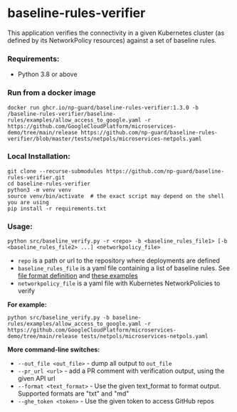 # baseline-rules-verifier
This application verifies the connectivity in a given Kubernetes cluster
(as defined by its NetworkPolicy resources) against a set of baseline rules.

### Requirements:

* Python 3.8 or above

### Run from a docker image
```commandline
docker run ghcr.io/np-guard/baseline-rules-verifier:1.3.0 -b /baseline-rules-verifier/baseline-rules/examples/allow_access_to_google.yaml -r https://github.com/GoogleCloudPlatform/microservices-demo/tree/main/release https://github.com/np-guard/baseline-rules-verifier/blob/master/tests/netpols/microservices-netpols.yaml
```

### Local Installation:
```commandline
git clone --recurse-submodules https://github.com/np-guard/baseline-rules-verifier.git
cd baseline-rules-verifier
python3 -m venv venv
source venv/bin/activate  # the exact script may depend on the shell you are using
pip install -r requirements.txt
```

### Usage:
```
python src/baseline_verify.py -r <repo> -b <baseline_rules_file1> [-b <baseline_rules_file2> ...] <networkpolicy_file>
```
* `repo` is a path or url to the repository where deployments are defined 
* `baseline_rules_file` is a yaml file containing a list of baseline rules. See [file format definition](https://github.com/np-guard/baseline-rules#baseline-rules) and [these examples](https://github.com/np-guard/baseline-rules/tree/master/examples)
* `networkpolicy_file` is a yaml file with Kubernetes NetworkPolicies to verify

**For example:**
```commandline
python src/baseline_verify.py -b baseline-rules/examples/allow_access_to_google.yaml -r https://github.com/GoogleCloudPlatform/microservices-demo/tree/main/release tests/netpols/microservices-netpols.yaml
```

**More command-line switches:**
* `--out_file <out_file>` - dump all output to `out_file`
* `--pr_url <url>` - add a PR comment with verification output, using the given API url
* `--format <text_format>` - Use the given text_format to format output. Supported formats are "txt" and "md"
* `--ghe_token <token>` - Use the given token to access GitHub repos
